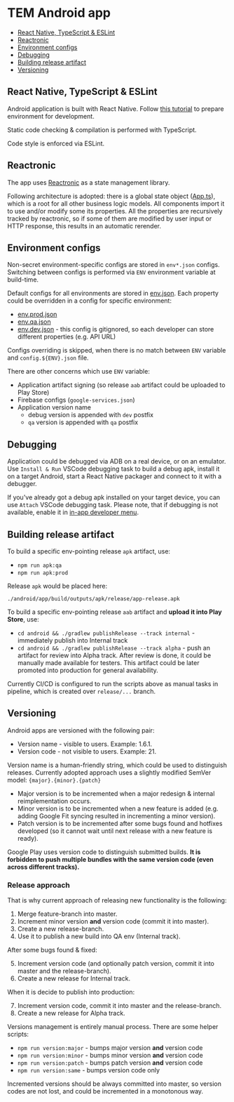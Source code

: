 # TEM Android app

- [React Native, TypeScript & ESLint](#react-native-typescript--eslint)
- [Reactronic](#reactronic)
- [Environment configs](#environment-configs)
- [Debugging](#debugging)
- [Building release artifact](#building-release-artifact)
- [Versioning](#versioning)

## React Native, TypeScript & ESLint

Android application is built with React Native. Follow [this tutorial](https://reactnative.dev/docs/environment-setup#:~:text=installing%20dependencies) to prepare environment for development.

Static code checking & compilation is performed with TypeScript.

Code style is enforced via ESLint.

## Reactronic

The app uses [Reactronic](https://github.com/nezaboodka/reactronic) as a state management library.

Following architecture is adopted: there is a global state object ([App.ts](./source/models/app/App.ts)), which is a root for all other business logic models. All components import it to use and/or modify some its properties. All the properties are recursively tracked by reactronic, so if some of them are modified by user input or HTTP response, this results in an automatic rerender.

## Environment configs

Non-secret environment-specific configs are stored in `env*.json` configs. Switching between configs is performed via `ENV` environment variable at build-time. 

Default configs for all environments are stored in [env.json](env.json). Each property could be overridden in a config for specific environment:
- [env.prod.json](env.prod.json)
- [env.qa.json](env.qa.json)
- [env.dev.json](env.dev.json) - this config is gitignored, so each developer can store different properties (e.g. API URL)

Configs overriding is skipped, when there is no match between `ENV` variable and `config.${ENV}.json` file.

There are other concerns which use `ENV` variable:
- Application artifact signing (so release `aab` artifact could be uploaded to Play Store)
- Firebase configs (`google-services.json`)
- Application version name
  - debug version is appended with `dev` postfix
  - `qa` version is appended with `qa` postfix

## Debugging

Application could be debugged via ADB on a real device, or on an emulator. Use `Install & Run` VSCode debugging task to build a debug apk, install it on a target Android, start a React Native packager and connect to it with a debugger.

If you've already got a debug apk installed on your target device, you can use `Attach` VSCode debugging task. Please note, that if debugging is not available, enable it in [in-app developer menu](https://reactnative.dev/docs/debugging#accessing-the-in-app-developer-menu).

## Building release artifact

To build a specific env-pointing release `apk` artifact, use:
- `npm run apk:qa`
- `npm run apk:prod`

Release `apk` would be placed here:
```
./android/app/build/outputs/apk/release/app-release.apk
```

To build a specific env-pointing release `aab` artifact and **upload it into Play Store**, use:
- `cd android && ./gradlew publishRelease --track internal` - immediately publish into Internal track
- `cd android && ./gradlew publishRelease --track alpha` - push an artifact for review into Alpha track. After review is done, it could be manually made available for testers. This artifact could be later promoted into production for general availability.

Currently CI/CD is configured to run the scripts above as manual tasks in pipeline, which is created over `release/...` branch.

## Versioning

Android apps are versioned with the following pair:
- Version name - visible to users. Example: 1.6.1.
- Version code - not visible to users. Example: 21.

Version name is a human-friendly string, which could be used to distinguish releases. Currently adopted approach uses a slightly modified SemVer model: `{major}.{minor}.{patch}`
- Major version is to be incremented when a major redesign & internal reimplementation occurs.
- Minor version is to be incremented when a new feature is added (e.g. adding Google Fit syncing resulted in incrementing a minor version).
- Patch version is to be incremented after some bugs found and hotfixes developed (so it cannot wait until next release with a new feature is ready).

Google Play uses version code to distinguish submitted builds. **It is forbidden to push multiple bundles with the same version code (even across different tracks).** 

### Release approach

That is why current approach of releasing new functionality is the following:

1. Merge feature-branch into master.
2. Increment minor version **and** version code (commit it into master).
3. Create a new release-branch.
4. Use it to publish a new build into QA env (Internal track).

After some bugs found & fixed:

5. Increment version code (and optionally patch version, commit it into master and the release-branch).
6. Create a new release for Internal track.

When it is decide to publish into production:

7. Increment version code, commit it into master and the release-branch.
8. Create a new release for Alpha track.

Versions management is entirely manual process. There are some helper scripts:
- `npm run version:major` - bumps major version **and** version code
- `npm run version:minor` - bumps minor version **and** version code
- `npm run version:patch` - bumps patch version **and** version code
- `npm run version:same` - bumps version code only

Incremented versions should be always committed into master, so version codes are not lost, and could be incremented in a monotonous way.
